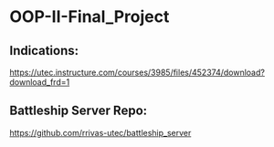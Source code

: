 # OOP-II-Final_Project
## Indications:  
https://utec.instructure.com/courses/3985/files/452374/download?download_frd=1 
## Battleship Server Repo:   
https://github.com/rrivas-utec/battleship_server  
